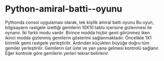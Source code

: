 # Python-amiral-batti--oyunu
Pythonda consol uygulaması olarak, tek kişilik amiral battı oyunu
Bu oyun, bilgisayarın rastgele ürettiği gemilerin 10X10 tablo içerisine gizlenmesi ile oynanır. 
İki farklı modu vardır. Birince modda hiçbir gemi görünmez iken ikinci modda gizlenmiş gemilerin gösterimi sağlanmaktadır.
Öncelikle 1X1 birimlik gemi rastgele yerleştirilir. Ardından küçükten büyüğe doğru tüm gemiler yerleştirilir.
Gemilerin üst üste ve yan yana gelmesi kontrolü sağlanır. Eğer kontrole göre gemilerin yerleri tekrar belirlenir.
